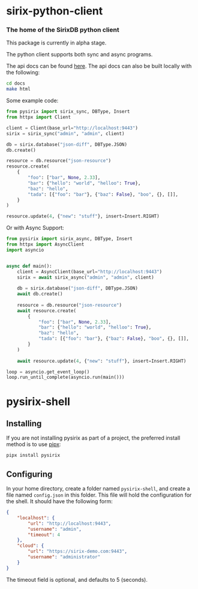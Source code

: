 # sirix-python-client

### The home of the SirixDB python client

This package is currently in alpha stage.

The python client supports both sync and async programs.

The api docs can be found [here](https://pysirix.readthedocs.io/).
The api docs can also be built locally with the following:
```bash
cd docs
make html
```


Some example code:
```python
from pysirix import sirix_sync, DBType, Insert
from httpx import Client

client = Client(base_url="http://localhost:9443")
sirix = sirix_sync("admin", "admin", client)

db = sirix.database("json-diff", DBType.JSON)
db.create()

resource = db.resource("json-resource")
resource.create(
    {
        "foo": ["bar", None, 2.33],
        "bar": {"hello": "world", "helloo": True},
        "baz": "hello",
        "tada": [{"foo": "bar"}, {"baz": False}, "boo", {}, []],
    }
)

resource.update(4, {"new": "stuff"}, insert=Insert.RIGHT)
```

Or with Async Support:
```python
from pysirix import sirix_async, DBType, Insert
from httpx import AsyncClient
import asyncio


async def main():
    client = AsyncClient(base_url="http://localhost:9443")
    sirix = await sirix_async("admin", "admin", client)
    
    db = sirix.database("json-diff", DBType.JSON)
    await db.create()
    
    resource = db.resource("json-resource")
    await resource.create(
        {
            "foo": ["bar", None, 2.33],
            "bar": {"hello": "world", "helloo": True},
            "baz": "hello",
            "tada": [{"foo": "bar"}, {"baz": False}, "boo", {}, []],
        }
    )
    
    await resource.update(4, {"new": "stuff"}, insert=Insert.RIGHT)

loop = asyncio.get_event_loop()
loop.run_until_complete(asyncio.run(main()))
```

# pysirix-shell

## Installing

If you are not installing pysirix as part of a project, the
preferred install method is to use [pipx](https://github.com/pipxproject/pipx/):

```sh
pipx install pysirix
```

## Configuring

In your home directory, create a folder named `pysirix-shell`, and create a file named `config.json` in this folder. This file will hold the configuration for the shell. It should have the following form:

```json
{
    "localhost": {
        "url": "http://localhost:9443",
        "username": "admin",
        "timeout": 4
    },
    "cloud": {
        "url": "https://sirix-demo.com:9443",
        "username": "administrator"
    }
}
```

The timeout field is optional, and defaults to 5 (seconds).
